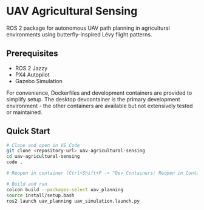 # UAV Agricultural Sensing

ROS 2 package for autonomous UAV path planning in agricultural environments using butterfly-inspired Lévy flight patterns.

## Prerequisites

- ROS 2 Jazzy
- PX4 Autopilot
- Gazebo Simulation

For convenience, Dockerfiles and development containers are provided to simplify setup. The desktop devcontainer is the primary development environment - the other containers are available but not extensively tested or maintained.

## Quick Start

```bash
# Clone and open in VS Code
git clone <repository-url> uav-agricultural-sensing
cd uav-agricultural-sensing
code .

# Reopen in container (Ctrl+Shift+P -> "Dev Containers: Reopen in Container")

# Build and run
colcon build --packages-select uav_planning
source install/setup.bash
ros2 launch uav_planning uav_simulation.launch.py
```
